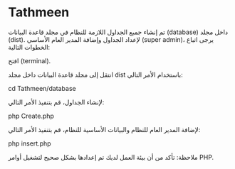 # Tathmeen
تم إنشاء جميع الجداول اللازمة للنظام في مجلد قاعدة البيانات (database) داخل مجلد (dist).
لإعداد الجداول وإضافة المدير العام الأساسي (super admin)، يرجى اتباع الخطوات التالية:

افتح (terminal).

انتقل إلى مجلد قاعدة البيانات داخل مجلد dist باستخدام الأمر التالي:

cd Tathmeen/database

لإنشاء الجداول، قم بتنفيذ الأمر التالي:

php Create.php

لإضافة المدير العام للنظام والبيانات الأساسية للنظام، قم بتنفيذ الأمر التالي:

php insert.php

ملاحظة: تأكد من أن بيئة العمل لديك تم إعدادها بشكل صحيح لتشغيل أوامر PHP.
